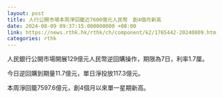 ```yaml
---
layout: post
title: 人行公開市場本周淨回籠近7600億元人民幣　創4個月新高
date: 2024-08-09 09:37:15.000000000 +08:00
link: https://news.rthk.hk/rthk/ch/component/k2/1765442-20240809.htm
categories: rthk
---
```


人民銀行公開市場開展129億元人民幣逆回購操作，期限為7日，利率1.7厘。

今日逆回購到期量11.7億元，單日淨投放117.3億元。

本周淨回籠7597.6億元，創4個月以來單一星期新高。
